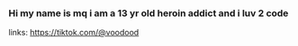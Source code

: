### Hi my name is mq i am a 13 yr old heroin addict and i luv 2 code

links:
https://tiktok.com/@voodood
